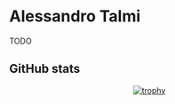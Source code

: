 # Alessandro Talmi
TODO

## GitHub stats

<div align="center">

[![trophy](https://github-profile-trophy.vercel.app/?username=Tale152&theme=monokai&title=MultiLanguage,Commits,PullRequest,Repositories,Followers&colum=-1&margin-w=5&margin-h=5)](https://github.com/ryo-ma/github-profile-trophy)

</div>
<!--
**Tale152/Tale152** is a ✨ _special_ ✨ repository because its `README.md` (this file) appears on your GitHub profile.

Here are some ideas to get you started:

- 🔭 I’m currently working on ...
- 🌱 I’m currently learning ...
- 👯 I’m looking to collaborate on ...
- 🤔 I’m looking for help with ...
- 💬 Ask me about ...
- 📫 How to reach me: ...
- 😄 Pronouns: ...
- ⚡ Fun fact: ...
-->
